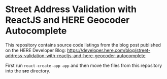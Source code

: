 

# Street Address Validation with ReactJS and HERE Geocoder Autocomplete

This repository contains source code listings from the blog post published on
the HERE Developer Blog:
https://developer.here.com/blog/street-address-validation-with-reactjs-and-here-geocoder-autocomplete

First run `react-create-app app` and then move the files from this repository
into the **src** directory.

